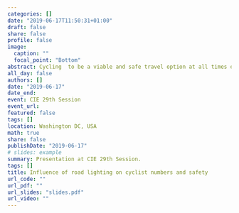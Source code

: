 ```yaml
---
categories: []
date: "2019-06-17T11:50:31+01:00"
draft: false
share: false
profile: false
image:
  caption: ""
  focal_point: "Bottom"
abstract: Cycling  to be a viable and safe travel option at all times of the day if it is to meet the needs of an increasingly 24-hour modern society. Darkness produces a significant drop in the number of people cycling, compared with the same time of day but in daylight. Public lighting may encourage people to cycle when it turns dark, by giving them greater reassurance of being seen by drivers and by making it easier to see potential hazards in their path. We examined the size of the reduction in cyclists after-dark at 48 locations in Birmingham, UK. We calculated odds ratios to account for effects of time of day and time of year on the number of people cycling. This compares the ratio of cyclists in the same hour of the day but in daylight or dark conditions to the ratio of cyclists over the same periods of the year but in an hour when the light condition does not change. A larger odds ratio indicates a bigger reduction in cyclist numbers due to darkness. Odds ratios at each of the 48 locations in Birmingham were compared against the relative brightness of the road or path at those locations, estimated from night time aerial images. Results showed an escarpment-plateau relationship between brightness and odds ratio. A small initial increase in brightness produced a significant reduction in the negative impact of darkness on cycling rates. This effect plateaued, with further increases in brightness having little impact on cycling rates after-dark. These results suggest minimal levels of lighting could encourage more people to cycle after-dark.
all_day: false
authors: []
date: "2019-06-17"
date_end: 
event: CIE 29th Session
event_url: 
featured: false
tags: []
location: Washington DC, USA
math: true
share: false
publishDate: "2019-06-17"
# slides: example
summary: Presentation at CIE 29th Session.
tags: []
title: Influence of road lighting on cyclist numbers and safety
url_code: ""
url_pdf: ""
url_slides: "slides.pdf"
url_video: ""
---
```



